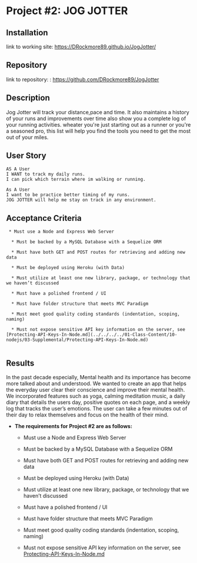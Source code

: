 # Project #2: JOG JOTTER

## Installation
link to working site:
 https://DRockmore89.github.io/JogJotter/
## Repository 
link to repository:
: https://github.com/DRockmore89/JogJotter
## Description
Jog Jotter will track your distance,pace and time. It also maintains a history of your runs and improvements over time also show you a complete log of your running activities.
wheater you're just starting out as a runner or you're a seasoned pro, this list will help you find the tools you need to get the most out of your miles.

## User Story

```
AS A User
I WANT to track my daily runs.
I can pick which terrain where im walking or running.

As A User
I want to be practice better timing of my runs. 
JOG JOTTER will help me stay on track in any environment.
```

## Acceptance Criteria

```
 * Must use a Node and Express Web Server

  * Must be backed by a MySQL Database with a Sequelize ORM  

  * Must have both GET and POST routes for retrieving and adding new data

  * Must be deployed using Heroku (with Data)

  * Must utilize at least one new library, package, or technology that we haven’t discussed

  * Must have a polished frontend / UI 

  * Must have folder structure that meets MVC Paradigm

  * Must meet good quality coding standards (indentation, scoping, naming)

  * Must not expose sensitive API key information on the server, see [Protecting-API-Keys-In-Node.md](../../../../01-Class-Content/10-nodejs/03-Supplemental/Protecting-API-Keys-In-Node.md)


```

## Results
In the past decade especially, Mental health and its importance has become more talked about and understood.
We wanted to create an app that helps the everyday user clear their conscience and improve their mental health.
We incorporated features such as yoga, calming meditation music, a daily diary that details the users day, positive quotes on each page, and a weekly log that tracks the user’s emotions.
The user can take a few minutes out of their day to relax themselves and focus on the health of their mind.


* **The requirements for Project #2 are as follows:**

  * Must use a Node and Express Web Server

  * Must be backed by a MySQL Database with a Sequelize ORM  

  * Must have both GET and POST routes for retrieving and adding new data

  * Must be deployed using Heroku (with Data)

  * Must utilize at least one new library, package, or technology that we haven’t discussed

  * Must have a polished frontend / UI 

  * Must have folder structure that meets MVC Paradigm

  * Must meet good quality coding standards (indentation, scoping, naming)

  * Must not expose sensitive API key information on the server, see [Protecting-API-Keys-In-Node.md](../../../../01-Class-Content/10-nodejs/03-Supplemental/Protecting-API-Keys-In-Node.md)
